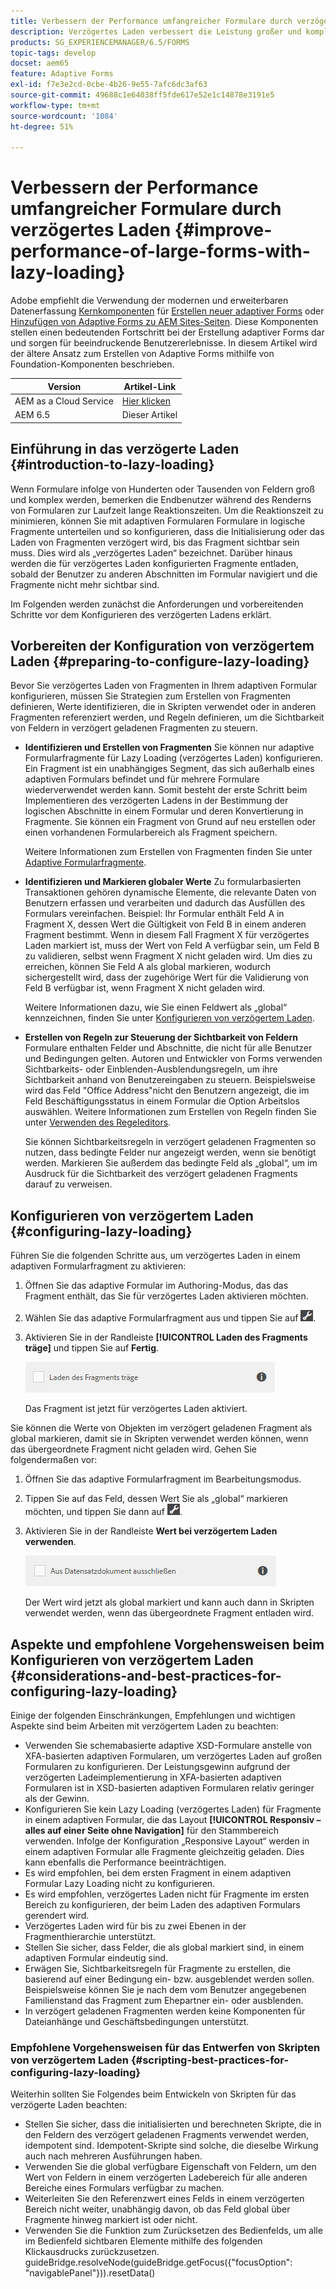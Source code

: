 ```yaml
---
title: Verbessern der Performance umfangreicher Formulare durch verzögertes Laden
description: Verzögertes Laden verbessert die Leistung großer und komplexer adaptiver Formulare erheblich, indem die Initialisierung und das Laden von Formularfragmenten verzögert werden, bis sie sichtbar sind.
products: SG_EXPERIENCEMANAGER/6.5/FORMS
topic-tags: develop
docset: aem65
feature: Adaptive Forms
exl-id: f7e3e2cd-0cbe-4b26-9e55-7afc6dc3af63
source-git-commit: 49688c1e64038ff5fde617e52e1c14878e3191e5
workflow-type: tm+mt
source-wordcount: '1084'
ht-degree: 51%

---
```


# Verbessern der Performance umfangreicher Formulare durch verzögertes Laden {#improve-performance-of-large-forms-with-lazy-loading}

<span class="preview"> Adobe empfiehlt die Verwendung der modernen und erweiterbaren Datenerfassung [Kernkomponenten](https://experienceleague.adobe.com/docs/experience-manager-core-components/using/adaptive-forms/introduction.html?lang=de) für [Erstellen neuer adaptiver Forms](/help/forms/using/create-an-adaptive-form-core-components.md) oder [Hinzufügen von Adaptive Forms zu AEM Sites-Seiten](/help/forms/using/create-or-add-an-adaptive-form-to-aem-sites-page.md). Diese Komponenten stellen einen bedeutenden Fortschritt bei der Erstellung adaptiver Forms dar und sorgen für beeindruckende Benutzererlebnisse. In diesem Artikel wird der ältere Ansatz zum Erstellen von Adaptive Forms mithilfe von Foundation-Komponenten beschrieben. </span>

| Version | Artikel-Link |
| -------- | ---------------------------- |
| AEM as a Cloud Service | [Hier klicken](https://experienceleague.adobe.com/docs/experience-manager-cloud-service/content/forms/adaptive-forms-authoring/authoring-adaptive-forms-foundation-components/create-an-adaptive-form-on-forms-cs/lazy-loading-adaptive-forms.html) |
| AEM 6.5 | Dieser Artikel |

## Einführung in das verzögerte Laden {#introduction-to-lazy-loading}

Wenn Formulare infolge von Hunderten oder Tausenden von Feldern groß und komplex werden, bemerken die Endbenutzer während des Renderns von Formularen zur Laufzeit lange Reaktionszeiten. Um die Reaktionszeit zu minimieren, können Sie mit adaptiven Formularen Formulare in logische Fragmente unterteilen und so konfigurieren, dass die Initialisierung oder das Laden von Fragmenten verzögert wird, bis das Fragment sichtbar sein muss. Dies wird als „verzögertes Laden“ bezeichnet. Darüber hinaus werden die für verzögertes Laden konfigurierten Fragmente entladen, sobald der Benutzer zu anderen Abschnitten im Formular navigiert und die Fragmente nicht mehr sichtbar sind.

Im Folgenden werden zunächst die Anforderungen und vorbereitenden Schritte vor dem Konfigurieren des verzögerten Ladens erklärt.

## Vorbereiten der Konfiguration von verzögertem Laden {#preparing-to-configure-lazy-loading}

Bevor Sie verzögertes Laden von Fragmenten in Ihrem adaptiven Formular konfigurieren, müssen Sie Strategien zum Erstellen von Fragmenten definieren, Werte identifizieren, die in Skripten verwendet oder in anderen Fragmenten referenziert werden, und Regeln definieren, um die Sichtbarkeit von Feldern in verzögert geladenen Fragmenten zu steuern.

* **Identifizieren und Erstellen von Fragmenten**
Sie können nur adaptive Formularfragmente für Lazy Loading (verzögertes Laden) konfigurieren. Ein Fragment ist ein unabhängiges Segment, das sich außerhalb eines adaptiven Formulars befindet und für mehrere Formulare wiederverwendet werden kann. Somit besteht der erste Schritt beim Implementieren des verzögerten Ladens in der Bestimmung der logischen Abschnitte in einem Formular und deren Konvertierung in Fragmente. Sie können ein Fragment von Grund auf neu erstellen oder einen vorhandenen Formularbereich als Fragment speichern.

   Weitere Informationen zum Erstellen von Fragmenten finden Sie unter [Adaptive Formularfragmente](../../forms/using/adaptive-form-fragments.md).

* **Identifizieren und Markieren globaler Werte**
Zu formularbasierten Transaktionen gehören dynamische Elemente, die relevante Daten von Benutzern erfassen und verarbeiten und dadurch das Ausfüllen des Formulars vereinfachen. Beispiel: Ihr Formular enthält Feld A in Fragment X, dessen Wert die Gültigkeit von Feld B in einem anderen Fragment bestimmt. Wenn in diesem Fall Fragment X für verzögertes Laden markiert ist, muss der Wert von Feld A verfügbar sein, um Feld B zu validieren, selbst wenn Fragment X nicht geladen wird. Um dies zu erreichen, können Sie Feld A als global markieren, wodurch sichergestellt wird, dass der zugehörige Wert für die Validierung von Feld B verfügbar ist, wenn Fragment X nicht geladen wird.

  Weitere Informationen dazu, wie Sie einen Feldwert als „global“ kennzeichnen, finden Sie unter [Konfigurieren von verzögertem Laden](../../forms/using/lazy-loading-adaptive-forms.md#p-configuring-lazy-loading-p).

* **Erstellen von Regeln zur Steuerung der Sichtbarkeit von Feldern**
Formulare enthalten Felder und Abschnitte, die nicht für alle Benutzer und Bedingungen gelten. Autoren und Entwickler von Forms verwenden Sichtbarkeits- oder Einblenden-Ausblendungsregeln, um ihre Sichtbarkeit anhand von Benutzereingaben zu steuern. Beispielsweise wird das Feld &quot;Office Address&quot;nicht den Benutzern angezeigt, die im Feld Beschäftigungsstatus in einem Formular die Option Arbeitslos auswählen. Weitere Informationen zum Erstellen von Regeln finden Sie unter [Verwenden des Regeleditors](../../forms/using/rule-editor.md).

  Sie können Sichtbarkeitsregeln in verzögert geladenen Fragmenten so nutzen, dass bedingte Felder nur angezeigt werden, wenn sie benötigt werden. Markieren Sie außerdem das bedingte Feld als „global“, um im Ausdruck für die Sichtbarkeit des verzögert geladenen Fragments darauf zu verweisen.

## Konfigurieren von verzögertem Laden {#configuring-lazy-loading}

Führen Sie die folgenden Schritte aus, um verzögertes Laden in einem adaptiven Formularfragment zu aktivieren:

1. Öffnen Sie das adaptive Formular im Authoring-Modus, das das Fragment enthält, das Sie für verzögertes Laden aktivieren möchten.
1. Wählen Sie das adaptive Formularfragment aus und tippen Sie auf ![cmppr](assets/cmppr.png).
1. Aktivieren Sie in der Randleiste **[!UICONTROL Laden des Fragments träge]** und tippen Sie auf **Fertig**.

   ![Verzögertes Laden für das adaptive Formularfragment aktivieren](assets/lazy-loading-fragment.png)

   Das Fragment ist jetzt für verzögertes Laden aktiviert.

Sie können die Werte von Objekten im verzögert geladenen Fragment als global markieren, damit sie in Skripten verwendet werden können, wenn das übergeordnete Fragment nicht geladen wird. Gehen Sie folgendermaßen vor:

1. Öffnen Sie das adaptive Formularfragment im Bearbeitungsmodus.
1. Tippen Sie auf das Feld, dessen Wert Sie als „global“ markieren möchten, und tippen Sie dann auf ![cmppr](assets/cmppr.png).
1. Aktivieren Sie in der Randleiste **Wert bei verzögertem Laden verwenden**.

   ![Feld „Verzögertes Laden“ in der Randleiste](assets/enable-lazy-loading.png)

   Der Wert wird jetzt als global markiert und kann auch dann in Skripten verwendet werden, wenn das übergeordnete Fragment entladen wird.

## Aspekte und empfohlene Vorgehensweisen beim Konfigurieren von verzögertem Laden {#considerations-and-best-practices-for-configuring-lazy-loading}

Einige der folgenden Einschränkungen, Empfehlungen und wichtigen Aspekte sind beim Arbeiten mit verzögertem Laden zu beachten:

* Verwenden Sie schemabasierte adaptive XSD-Formulare anstelle von XFA-basierten adaptiven Formularen, um verzögertes Laden auf großen Formularen zu konfigurieren. Der Leistungsgewinn aufgrund der verzögerten Ladeimplementierung in XFA-basierten adaptiven Formularen ist in XSD-basierten adaptiven Formularen relativ geringer als der Gewinn.
* Konfigurieren Sie kein Lazy Loading (verzögertes Laden) für Fragmente in einem adaptiven Formular, die das Layout **[!UICONTROL Responsiv – alles auf einer Seite ohne Navigation]** für den Stammbereich verwenden. Infolge der Konfiguration „Responsive Layout“ werden in einem adaptiven Formular alle Fragmente gleichzeitig geladen. Dies kann ebenfalls die Performance beeinträchtigen.
* Es wird empfohlen, bei dem ersten Fragment in einem adaptiven Formular Lazy Loading nicht zu konfigurieren.
* Es wird empfohlen, verzögertes Laden nicht für Fragmente im ersten Bereich zu konfigurieren, der beim Laden des adaptiven Formulars gerendert wird.
* Verzögertes Laden wird für bis zu zwei Ebenen in der Fragmenthierarchie unterstützt.
* Stellen Sie sicher, dass Felder, die als global markiert sind, in einem adaptiven Formular eindeutig sind.
* Erwägen Sie, Sichtbarkeitsregeln für Fragmente zu erstellen, die basierend auf einer Bedingung ein- bzw. ausgeblendet werden sollen. Beispielsweise können Sie je nach dem vom Benutzer angegebenen Familienstand das Fragment zum Ehepartner ein- oder ausblenden.
* In verzögert geladenen Fragmenten werden keine Komponenten für Dateianhänge und Geschäftsbedingungen unterstützt.

### Empfohlene Vorgehensweisen für das Entwerfen von Skripten von verzögertem Laden {#scripting-best-practices-for-configuring-lazy-loading}

Weiterhin sollten Sie Folgendes beim Entwickeln von Skripten für das verzögerte Laden beachten:

* Stellen Sie sicher, dass die initialisierten und berechneten Skripte, die in den Feldern des verzögert geladenen Fragments verwendet werden, idempotent sind. Idempotent-Skripte sind solche, die dieselbe Wirkung auch nach mehreren Ausführungen haben.
* Verwenden Sie die global verfügbare Eigenschaft von Feldern, um den Wert von Feldern in einem verzögerten Ladebereich für alle anderen Bereiche eines Formulars verfügbar zu machen.
* Weiterleiten Sie den Referenzwert eines Felds in einem verzögerten Bereich nicht weiter, unabhängig davon, ob das Feld global über Fragmente hinweg markiert ist oder nicht.
* Verwenden Sie die Funktion zum Zurücksetzen des Bedienfelds, um alle im Bedienfeld sichtbaren Elemente mithilfe des folgenden Klickausdrucks zurückzusetzen.\
  guideBridge.resolveNode(guideBridge.getFocus({&quot;focusOption&quot;: &quot;navigablePanel&quot;})).resetData()
